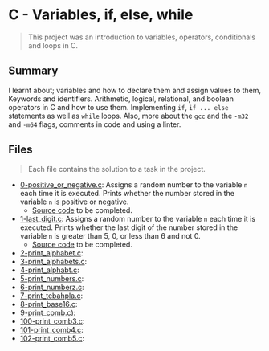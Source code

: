 # C - Variables, if, else, while

> This project was an introduction to variables, operators, conditionals and loops in C.

## Summary

I learnt about; variables and how to declare them and assign values to them, Keywords and identifiers. Arithmetic, logical, relational, and boolean operators in C and how to use them. Implementing `if`, `if ... else` statements as well as `while` loops. Also, more about the `gcc` and the `-m32` and `-m64` flags, comments in code and using a linter.

## Files

> Each file contains the solution to a task in the project.

- [0-positive_or_negative.c](https://github.com/Ebube-Ochemba/alx-low_level_programming/blob/master/0x01-variables_if_else_while/0-positive_or_negative.c): Assigns a random number to the variable `n` each time it is executed. Prints whether the number stored in the variable `n` is positive or negative.
	- [Source code](https://github.com/alx-tools/0x01.c/blob/master/0-positive_or_negative_c) to be completed.
- [1-last_digit.c](https://github.com/Ebube-Ochemba/alx-low_level_programming/blob/master/0x01-variables_if_else_while/1-last_digit.c): Assigns a random number to the variable `n` each time it is executed. Prints whether the last digit of the number stored in the variable `n` is greater than 5, 0, or less than 6 and not 0.
	- [Source code](https://intranet.alxswe.com/rltoken/rud8wr5x6VWeahUtd5P14A) to be completed.
- [2-print_alphabet.c](https://github.com/Ebube-Ochemba/alx-low_level_programming/blob/master/0x01-variables_if_else_while/2-print_alphabet.c):
- [3-print_alphabets.c](https://github.com/Ebube-Ochemba/alx-low_level_programming/blob/master/0x01-variables_if_else_while/3-print_alphabets.c):
- [4-print_alphabt.c](https://github.com/Ebube-Ochemba/alx-low_level_programming/blob/master/0x01-variables_if_else_while/4-print_alphabt.c):
- [5-print_numbers.c](https://github.com/Ebube-Ochemba/alx-low_level_programming/blob/master/0x01-variables_if_else_while/5-print_numbers.c):
- [6-print_numberz.c](https://github.com/Ebube-Ochemba/alx-low_level_programming/blob/master/0x01-variables_if_else_while/6-print_numberz.c):
- [7-print_tebahpla.c](https://github.com/Ebube-Ochemba/alx-low_level_programming/blob/master/0x01-variables_if_else_while/7-print_tebahpla.c):
- [8-print_base16.c](https://github.com/Ebube-Ochemba/alx-low_level_programming/blob/master/0x01-variables_if_else_while/8-print_base16.c):
- [9-print_comb.c)](https://github.com/Ebube-Ochemba/alx-low_level_programming/blob/master/0x01-variables_if_else_while/9-print_comb.c):
- [100-print_comb3.c](https://github.com/Ebube-Ochemba/alx-low_level_programming/blob/master/0x01-variables_if_else_while/100-print_comb3.c):
- [101-print_comb4.c](https://github.com/Ebube-Ochemba/alx-low_level_programming/blob/master/0x01-variables_if_else_while/101-print_comb4.c):
- [102-print_comb5.c](https://github.com/Ebube-Ochemba/alx-low_level_programming/blob/master/0x01-variables_if_else_while/102-print_comb5.c):
